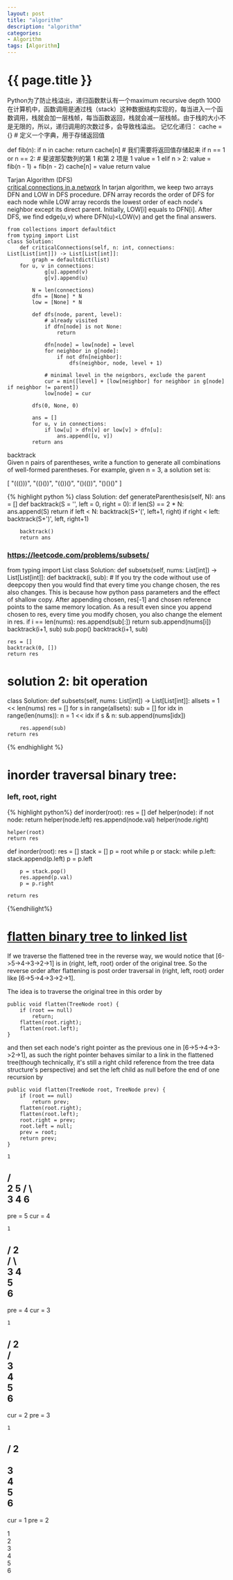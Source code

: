 ```yaml
---
layout: post
title: "algorithm"
description: "algorithm"
categories: 
- Algorithm
tags: [Algorithm]
---
```

{{ page.title }}
================
Python为了防止栈溢出，递归函数默认有一个maximum recursive depth 1000
在计算机中，函数调用是通过栈（stack）这种数据结构实现的，每当进入一个函数调用，栈就会加一层栈帧，每当函数返回，栈就会减一层栈帧。由于栈的大小不是无限的，所以，递归调用的次数过多，会导致栈溢出。
记忆化递归：
cache = {}    # 定义一个字典，用于存储返回值

def fib(n):
    if n in cache:
        return cache[n]
    # 我们需要将返回值存储起来
    if n == 1 or n == 2:
        # 斐波那契数列的第 1 和第 2 项是 1
        value = 1
    elif n > 2:
        value = fib(n - 1) + fib(n - 2)
    cache[n] = value
    return value

Tarjan Algorithm (DFS)   
[critical connections in a network](https://leetcode.com/problems/critical-connections-in-a-network)
In tarjan algorithm, we keep two arrays DFN and LOW in DFS procedure. DFN array records the order of DFS for each node while LOW array records the lowest order of each node's neighbor except its direct parent. Initially, LOW[i] equals to DFN[i].
After DFS, we find edge(u,v) where DFN(u)<LOW(v) and get the final answers.   
```
from collections import defaultdict
from typing import List
class Solution:
    def criticalConnections(self, n: int, connections: List[List[int]]) -> List[List[int]]:
        graph = defaultdict(list)
	for u, v in connections:
            g[u].append(v)
            g[v].append(u)
            
        N = len(connections)
        dfn = [None] * N
        low = [None] * N
        
        def dfs(node, parent, level):
            # already visited
            if dfn[node] is not None:
                return 
            
            dfn[node] = low[node] = level
            for neighbor in g[node]:
                if not dfn[neighbor]:
                    dfs(neighbor, node, level + 1)
            
            # minimal level in the neignbors, exclude the parent
            cur = min([level] + [low[neighbor] for neighbor in g[node] if neighbor != parent])    
            low[node] = cur
        
        dfs(0, None, 0)
        
        ans = []
        for u, v in connections:
            if low[u] > dfn[v] or low[v] > dfn[u]:
                ans.append([u, v])
        return ans
```

backtrack   
Given n pairs of parentheses, write a function to generate all combinations of well-formed parentheses.
For example, given n = 3, a solution set is:

[
  "((()))",
  "(()())",
  "(())()",
  "()(())",
  "()()()"
]

{% highlight python %}
class Solution:
    def generateParenthesis(self, N):
        ans = []
        def backtrack(S = '', left = 0, right = 0):
            if len(S) == 2 * N:
                ans.append(S)
                return
            if left < N:
                backtrack(S+'(', left+1, right)
            if right < left:
                backtrack(S+')', left, right+1)

        backtrack()
        return ans

### https://leetcode.com/problems/subsets/
from typing import List
class Solution:
    def subsets(self, nums: List[int]) -> List[List[int]]:
        def backtrack(i, sub):
	    # If you try the code without use of deepcopy then you would find that every time you change chosen, the res also changes. This is because how python pass parameters and the effect of shallow copy. After appending chosen, res[-1] and chosen reference points to the same memory location. As a result even since you append chosen to res, every time you modify chosen, you also change the element in res.
	    if i == len(nums):
	        res.append(sub[:])
	        return
	    sub.append(nums[i])
	    backtrack(i+1, sub)
	    sub.pop()
	    backtrack(i+1, sub)

	res = []
	backtrack(0, [])
	return res

# solution 2: bit operation
class Solution:
    def subsets(self, nums: List[int]) -> List[List[int]]:
        allsets = 1 << len(nums)
	res = []
	for s in range(allsets):
	    sub = []
	    for idx in range(len(nums)):
	        n = 1 << idx
		if s & n:
		    sub.append(nums[idx])

	    res.append(sub)
	return res

{% endhighlight %}

# inorder traversal binary tree:
### left, root, right
{% highlight python%}
def inorder(root):
    res = []
    def helper(node):
        if not node:
            return
        helper(node.left)
        res.append(node.val)
        helper(node.right)

    helper(root)
    return res

def inorder(root):
    res = []
    stack = []
    p = root
    while p or stack:
        while p.left:
            stack.append(p.left)
            p = p.left

        p = stack.pop()
        res.append(p.val)
        p = p.right

    return res

{%endhilight%}
# [flatten binary tree to linked list](https://leetcode.com/problems/flatten-binary-tree-to-linked-list)
If we traverse the flattened tree in the reverse way, we would notice that [6->5->4->3->2->1] is in (right, left, root) order of the original tree. So the reverse order after flattening is post order traversal in (right, left, root) order like [6->5->4->3->2->1].   

The idea is to traverse the original tree in this order by   
```
public void flatten(TreeNode root) {
    if (root == null)
        return;
    flatten(root.right);
    flatten(root.left);
}
```
and then set each node's right pointer as the previous one in [6->5->4->3->2->1], as such the right pointer behaves similar to a link in the flattened tree(though technically, it's still a right child reference from the tree data structure's perspective) and set the left child as null before the end of one recursion by

```
public void flatten(TreeNode root, TreeNode prev) {
    if (root == null)
        return prev;
    flatten(root.right);
    flatten(root.left);
    root.right = prev;
    root.left = null;
    prev = root;
    return prev;
}
```
    1
   / \
  2   5
 / \   \
3   4   6
-----------        
pre = 5
cur = 4

    1
   / 
  2   
 / \   
3   4
     \
      5
       \
        6
-----------        
pre = 4
cur = 3

    1
   / 
  2   
 /   
3 
 \
  4
   \
    5
     \
      6
-----------        
cur = 2
pre = 3

    1
   / 
  2   
   \
    3 
     \
      4
       \
        5
         \
          6
-----------        
cur = 1
pre = 2

1
 \
  2
   \
    3
     \
      4
       \
        5
         \
          6
